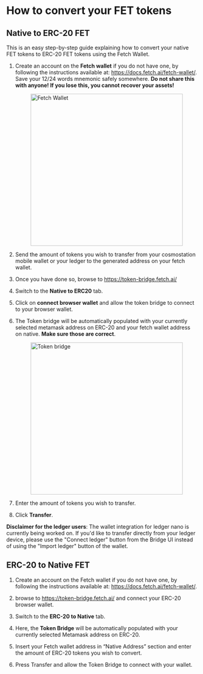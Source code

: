 # How to convert your FET tokens

## Native to ERC-20 FET

This is an easy step-by-step guide explaining how to convert your native FET tokens to ERC-20 FET tokens using the Fetch 
Wallet.

1.	Create an account on the **Fetch wallet** if you do not have one, by following the instructions available at: 
    <https://docs.fetch.ai/fetch-wallet/>. Save your 12/24 words mnemonic safely somewhere. 
    **Do not share this with anyone! If you lose this, you cannot recover your assets!**
    
      <img src="/images/native_and_erc20/keplr_wallet.png" alt="Fetch Wallet" class="center" style="display: block; margin-left: auto; margin-right: auto;width:400px;">

2. Send the amount of tokens you wish to transfer from your cosmostation mobile wallet or your ledger to the generated 
   address on your fetch wallet.

3. Once you have done so, browse to <https://token-bridge.fetch.ai/>

4. Switch to the **Native to ERC20** tab.

5. Click on **connect browser wallet** and allow the token bridge to connect to your browser wallet.
 
6. The Token bridge will be automatically populated with your currently selected metamask address on ERC-20 and your 
   fetch wallet address on native. **Make sure those are correct**.
    
      <img src="/images/native_and_erc20/token_bridge.png" alt="Token bridge" class="center" style="display: block; margin-left: auto; margin-right: auto;width:400px;">

7. Enter the amount of tokens you wish to transfer. 

8. Click **Transfer**.

**Disclaimer for the ledger users**: The wallet integration for ledger nano is currently being worked on. If you'd like 
to transfer directly from your ledger device, please use the "Connect ledger" button from the Bridge UI instead of using
the "Import ledger" button of the wallet.

## ERC-20 to Native FET 

1.	Create an account on the Fetch wallet if you do not have one, by following the instructions available at: 
    <https://docs.fetch.ai/fetch-wallet/>.

2.	browse to <https://token-bridge.fetch.ai/> and connect your ERC-20 browser wallet.

3.	Switch to the **ERC-20 to Native** tab. 

4.	Here, the **Token Bridge** will be automatically populated with your currently selected Metamask address on ERC-20. 

5.	Insert your Fetch wallet address in “Native Address” section and enter the amount of ERC-20 tokens you wish to 
    convert.

6.	Press Transfer and allow the Token Bridge to connect with your wallet.
